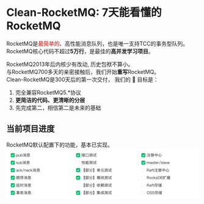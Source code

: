 # Clean-RocketMQ: 7天能看懂的RocketMQ 
RocketMQ是<strong style="color:#D55F5B;">最简单的</strong>、高性能消息队列，也是唯一支持TCC的事务型队列。<br />
RocketMQ核心代码不超过<strong>5万行</strong>，是最佳的<strong>高并发学习项目</strong>。

RocketMQ2013年后内核少有改动, 历史包袱不算小。<br />
与RocketMQ700多天的亲密接触后，我们开始<strong>重写</strong>RocketMQ。<br />
Clean-RocketMQ是300天后的第一次交付， 我们的 :dart: 目标是：
1. 完全兼容RocketMQ5.*协议
2. <strong>更简洁的代码、更清晰的分层</strong>
3. 先完成第二，相信第二是未来的基础

## 当前项目进度
RocketMQ默认配置下的功能，基本已实现。
![项目进度](/docs/cn/img/wolfmq-progress.png "项目进度")






